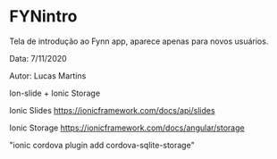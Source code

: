 # FYNintro
Tela de introdução ao Fynn app, aparece apenas para novos usuários.

Data: 7/11/2020

Autor: Lucas Martins

Ion-slide + Ionic Storage




Ionic Slides
https://ionicframework.com/docs/api/slides

Ionic Storage
https://ionicframework.com/docs/angular/storage

"ionic cordova plugin add cordova-sqlite-storage"
